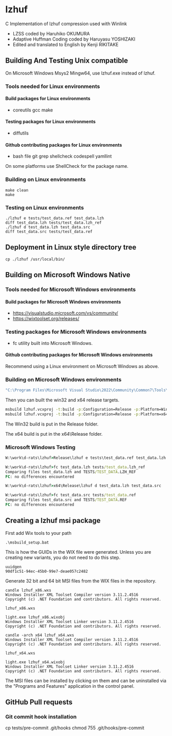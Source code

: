 # lzhuf

C Implementation of lzhuf compression used with Winlink

* LZSS coded by Haruhiko OKUMURA
* Adaptive Huffman Coding coded by Haruyasu YOSHIZAKI
* Edited and translated to English by Kenji RIKITAKE

## Building And Testing Unix compatible

On Microsoft Windows Msys2 Mingw64, use lzhuf.exe instead of lzhuf.

### Tools needed for Linux environments

#### Build packages for Linux environments

* coreutils gcc make

#### Testing packages for Linux environments

* diffutils

#### Github contributing packages for Linux environments

* bash file git grep shellcheck codespell yamllint

On some platforms use ShellCheck for the package name.

### Building on Linux environments

~~~text
make clean
make
~~~

### Testing on Linux environments

~~~text
./lzhuf e tests/test_data.ref test_data.lzh
diff test_data.lzh tests/test_data.lzh_ref
./lzhuf d test_data.lzh test_data.src
diff test_data.src tests/test_data.ref
~~~

## Deployment in Linux style directory tree

~~~text
cp ./lzhuf /usr/local/bin/
~~~

## Building on Microsoft Windows Native

### Tools needed for Microsoft Windows environments

#### Build packages for Microsoft Windows environments

* <https://visualstudio.microsoft.com/vs/community/>
* <https://wixtoolset.org/releases/>

### Testing packages for Microsoft Windows environments

* fc utility built into Microsoft Windows.

#### Github contributing packages for Microsoft Windows environments

Recommend using a Linux environment on Microsoft Windows as above.

### Building on Microsoft Windows environments

~~~bat
"C:\Program Files\Microsoft Visual Studio\2022\Community\Common7\Tools\VSDevCmd.bat"
~~~

Then you can built the win32 and x64 release targets.

~~~bat
msbuild lzhuf.vcxproj -t:build -p:Configuration=Release -p:Platform=Win32
msbuild lzhuf.vcxproj -t:build -p:Configuration=Release -p:Platform=x64
~~~

The Win32 build is put in the Release folder.

The x64 build is put in the x64\Release folder.

### Microsoft Windows Testing

~~~bat
W:\work\d-rats\lzhuf>Release\lzhuf e tests\test_data.ref test_data.lzh

W:\work\d-rats\lzhuf>fc test_data.lzh tests/test_data.lzh_ref
Comparing files test_data.lzh and TESTS/TEST_DATA.LZH_REF
FC: no differences encountered

W:\work\d-rats\lzhuf>x64\Release\lzhuf d test_data.lzh test_data.src

W:\work\d-rats\lzhuf>fc test_data.src tests/test_data.ref
Comparing files test_data.src and TESTS/TEST_DATA.REF
FC: no differences encountered
~~~

## Creating a lzhuf msi package

First add Wix tools to your path

~~~text
.\msbuild_setup.bat
~~~

This is how the GUIDs in the WIX file were generated.
Unless you are creating new variants, you do not need to do this step.

~~~text
uuidgen
90df1c51-94ec-45b0-99e7-deae057c2482
~~~

Generate 32 bit and 64 bit MSI files from the WIX files in the repository.

~~~text
candle lzhuf_x86.wxs
Windows Installer XML Toolset Compiler version 3.11.2.4516
Copyright (c) .NET Foundation and contributors. All rights reserved.

lzhuf_x86.wxs

light.exe lzhuf_x86.wixobj
Windows Installer XML Toolset Linker version 3.11.2.4516
Copyright (c) .NET Foundation and contributors. All rights reserved.

candle -arch x64 lzhuf_x64.wxs
Windows Installer XML Toolset Compiler version 3.11.2.4516
Copyright (c) .NET Foundation and contributors. All rights reserved.

lzhuf_x64.wxs

light.exe lzhuf_x64.wixobj
Windows Installer XML Toolset Linker version 3.11.2.4516
Copyright (c) .NET Foundation and contributors. All rights reserved.
~~~

The MSI files can be installed by clicking on them and can be uninstalled
via the "Programs and Features" application in the control panel.

## GitHub Pull requests

### Git commit hook installation

cp tests/pre-commit .git/hooks
chmod 755 .git/hooks/pre-commit
